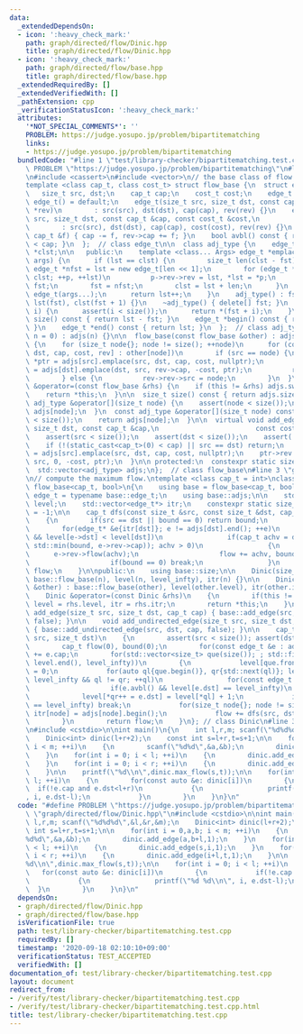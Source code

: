 ```yaml
---
data:
  _extendedDependsOn:
  - icon: ':heavy_check_mark:'
    path: graph/directed/flow/Dinic.hpp
    title: graph/directed/flow/Dinic.hpp
  - icon: ':heavy_check_mark:'
    path: graph/directed/flow/base.hpp
    title: graph/directed/flow/base.hpp
  _extendedRequiredBy: []
  _extendedVerifiedWith: []
  _pathExtension: cpp
  _verificationStatusIcon: ':heavy_check_mark:'
  attributes:
    '*NOT_SPECIAL_COMMENTS*': ''
    PROBLEM: https://judge.yosupo.jp/problem/bipartitematching
    links:
    - https://judge.yosupo.jp/problem/bipartitematching
  bundledCode: "#line 1 \"test/library-checker/bipartitematching.test.cpp\"\n#define\
    \ PROBLEM \"https://judge.yosupo.jp/problem/bipartitematching\"\n#line 2 \"graph/directed/flow/base.hpp\"\
    \n#include <cassert>\n#include <vector>\n// the base class of flow algorithms.\n\
    template <class cap_t, class cost_t> struct flow_base {\n  struct edge_t {\n \
    \   size_t src, dst;\n    cap_t cap;\n    cost_t cost;\n    edge_t *rev;\n   \
    \ edge_t() = default;\n    edge_t(size_t src, size_t dst, const cap_t &cap, edge_t\
    \ *rev)\n        : src(src), dst(dst), cap(cap), rev(rev) {}\n    edge_t(size_t\
    \ src, size_t dst, const cap_t &cap, const cost_t &cost,\n           edge_t *rev)\n\
    \        : src(src), dst(dst), cap(cap), cost(cost), rev(rev) {}\n    void flow(const\
    \ cap_t &f) { cap -= f, rev->cap += f; }\n    bool avbl() const { return static_cast<cap_t>(0)\
    \ < cap; }\n  };  // class edge_t\n\n  class adj_type {\n    edge_t *fst, *lst,\
    \ *clst;\n\n   public:\n    template <class... Args> edge_t *emplace(Args &&...\
    \ args) {\n      if (lst == clst) {\n        size_t len(clst - fst);\n       \
    \ edge_t *nfst = lst = new edge_t[len << 1];\n        for (edge_t *p{fst}; p !=\
    \ clst; ++p, ++lst)\n          p->rev->rev = lst, *lst = *p;\n        delete[]\
    \ fst;\n        fst = nfst;\n        clst = lst + len;\n      }\n      *lst =\
    \ edge_t(args...);\n      return lst++;\n    }\n    adj_type() : fst(new edge_t[1]),\
    \ lst(fst), clst(fst + 1) {}\n    ~adj_type() { delete[] fst; }\n    edge_t &operator[](size_t\
    \ i) {\n      assert(i < size());\n      return *(fst + i);\n    }\n    size_t\
    \ size() const { return lst - fst; }\n    edge_t *begin() const { return fst;\
    \ }\n    edge_t *end() const { return lst; }\n  };  // class adj_type\n\n  flow_base(size_t\
    \ n = 0) : adjs(n) {}\n\n  flow_base(const flow_base &other) : adjs(other.size())\
    \ {\n    for (size_t node{}; node != size(); ++node)\n      for (const auto &[src,\
    \ dst, cap, cost, rev] : other[node])\n        if (src == node) {\n          edge_t\
    \ *ptr = adjs[src].emplace(src, dst, cap, cost, nullptr);\n          ptr->rev\
    \ = adjs[dst].emplace(dst, src, rev->cap, -cost, ptr);\n          rev->src = -1;\n\
    \        } else {\n          rev->rev->src = node;\n        }\n  }\n\n  flow_base\
    \ &operator=(const flow_base &rhs) {\n    if (this != &rhs) adjs.swap(flow_base(rhs).adjs);\n\
    \    return *this;\n  }\n\n  size_t size() const { return adjs.size(); }\n\n \
    \ adj_type &operator[](size_t node) {\n    assert(node < size());\n    return\
    \ adjs[node];\n  }\n  const adj_type &operator[](size_t node) const {\n    assert(node\
    \ < size());\n    return adjs[node];\n  }\n\n  virtual void add_edge(size_t src,\
    \ size_t dst, const cap_t &cap,\n                        const cost_t &cost) {\n\
    \    assert(src < size());\n    assert(dst < size());\n    assert(!(cap < static_cast<cap_t>(0)));\n\
    \    if (!(static_cast<cap_t>(0) < cap) || src == dst) return;\n    edge_t *ptr\
    \ = adjs[src].emplace(src, dst, cap, cost, nullptr);\n    ptr->rev = adjs[dst].emplace(dst,\
    \ src, 0, -cost, ptr);\n  }\n\n protected:\n  constexpr static size_t nil = -1;\n\
    \  std::vector<adj_type> adjs;\n};  // class flow_base\n#line 3 \"graph/directed/flow/Dinic.hpp\"\
    \n// compute the maximum flow.\ntemplate <class cap_t = int>\nclass Dinic : public\
    \ flow_base<cap_t, bool>\n{\n    using base = flow_base<cap_t, bool>;\n    using\
    \ edge_t = typename base::edge_t;\n    using base::adjs;\n\n    std::vector<size_t>\
    \ level;\n    std::vector<edge_t*> itr;\n    constexpr static size_t level_infty\
    \ = -1;\n\n    cap_t dfs(const size_t &src, const size_t &dst, cap_t bound)\n\
    \    {\n        if(src == dst || bound == 0) return bound;\n        cap_t flow(0);\n\
    \        for(edge_t* &e{itr[dst]}; e != adjs[dst].end(); ++e)\n            if(e->rev->avbl()\
    \ && level[e->dst] < level[dst])\n                if(cap_t achv = dfs(src, e->dst,\
    \ std::min(bound, e->rev->cap)); achv > 0)\n                {\n              \
    \      e->rev->flow(achv);\n                    flow += achv, bound -= achv;\n\
    \                    if(bound == 0) break;\n                }\n        return\
    \ flow;\n    }\n\npublic:\n    using base::size;\n\n    Dinic(size_t n = 0) :\
    \ base::flow_base(n), level(n, level_infty), itr(n) {}\n\n    Dinic(const Dinic\
    \ &other) : base::flow_base(other), level(other.level), itr(other.itr)  {}\n\n\
    \    Dinic &operator=(const Dinic &rhs)\n    {\n        if(this != &rhs) base::operator=(rhs),\
    \ level = rhs.level, itr = rhs.itr;\n        return *this;\n    }\n\n    void\
    \ add_edge(size_t src, size_t dst, cap_t cap) { base::add_edge(src, dst, cap,\
    \ false); }\n\n    void add_undirected_edge(size_t src, size_t dst, cap_t cap)\
    \ { base::add_undirected_edge(src, dst, cap, false); }\n\n    cap_t max_flow(size_t\
    \ src, size_t dst)\n    {\n        assert(src < size()); assert(dst < size());\n\
    \        cap_t flow(0), bound(0);\n        for(const edge_t &e : adjs[src]) bound\
    \ += e.cap;\n        for(std::vector<size_t> que(size()); ; std::fill(level.begin(),\
    \ level.end(), level_infty))\n        {\n            level[que.front() = src]\
    \ = 0;\n            for(auto ql{que.begin()}, qr{std::next(ql)}; level[dst] ==\
    \ level_infty && ql != qr; ++ql)\n                for(const edge_t &e : adjs[*ql])\n\
    \                    if(e.avbl() && level[e.dst] == level_infty)\n           \
    \             level[*qr++ = e.dst] = level[*ql] + 1;\n            if(level[dst]\
    \ == level_infty) break;\n            for(size_t node{}; node != size(); ++node)\
    \ itr[node] = adjs[node].begin();\n            flow += dfs(src, dst, bound);\n\
    \        }\n        return flow;\n    }\n}; // class Dinic\n#line 3 \"test/library-checker/bipartitematching.test.cpp\"\
    \n#include <cstdio>\n\nint main()\n{\n    int l,r,m; scanf(\"%d%d%d\",&l,&r,&m);\n\
    \    Dinic<int> dinic(l+r+2);\n    const int s=l+r,t=s+1;\n\n    for(int i = 0,a,b;\
    \ i < m; ++i)\n    {\n        scanf(\"%d%d\",&a,&b);\n        dinic.add_edge(a,b+l,1);\n\
    \    }\n    for(int i = 0; i < l; ++i)\n    {\n        dinic.add_edge(s,i,1);\n\
    \    }\n    for(int i = 0; i < r; ++i)\n    {\n        dinic.add_edge(i+l,t,1);\n\
    \    }\n\n    printf(\"%d\\n\",dinic.max_flow(s,t));\n\n    for(int i = 0; i <\
    \ l; ++i)\n    {\n        for(const auto &e: dinic[i])\n        {\n          \
    \  if(!e.cap and e.dst<l+r)\n            {\n                printf(\"%d %d\\n\"\
    , i, e.dst-l);\n            }\n        }\n    }\n}\n"
  code: "#define PROBLEM \"https://judge.yosupo.jp/problem/bipartitematching\"\n#include\
    \ \"graph/directed/flow/Dinic.hpp\"\n#include <cstdio>\n\nint main()\n{\n    int\
    \ l,r,m; scanf(\"%d%d%d\",&l,&r,&m);\n    Dinic<int> dinic(l+r+2);\n    const\
    \ int s=l+r,t=s+1;\n\n    for(int i = 0,a,b; i < m; ++i)\n    {\n        scanf(\"\
    %d%d\",&a,&b);\n        dinic.add_edge(a,b+l,1);\n    }\n    for(int i = 0; i\
    \ < l; ++i)\n    {\n        dinic.add_edge(s,i,1);\n    }\n    for(int i = 0;\
    \ i < r; ++i)\n    {\n        dinic.add_edge(i+l,t,1);\n    }\n\n    printf(\"\
    %d\\n\",dinic.max_flow(s,t));\n\n    for(int i = 0; i < l; ++i)\n    {\n     \
    \   for(const auto &e: dinic[i])\n        {\n            if(!e.cap and e.dst<l+r)\n\
    \            {\n                printf(\"%d %d\\n\", i, e.dst-l);\n          \
    \  }\n        }\n    }\n}\n"
  dependsOn:
  - graph/directed/flow/Dinic.hpp
  - graph/directed/flow/base.hpp
  isVerificationFile: true
  path: test/library-checker/bipartitematching.test.cpp
  requiredBy: []
  timestamp: '2020-09-18 02:10:10+09:00'
  verificationStatus: TEST_ACCEPTED
  verifiedWith: []
documentation_of: test/library-checker/bipartitematching.test.cpp
layout: document
redirect_from:
- /verify/test/library-checker/bipartitematching.test.cpp
- /verify/test/library-checker/bipartitematching.test.cpp.html
title: test/library-checker/bipartitematching.test.cpp
---
```

